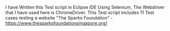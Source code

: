 I have Written this Test script in Eclipse IDE Using Selenium, The Webdriver that I have used here is ChromeDriver. This Test script includes 11 Test cases testing a website "The Sparks Foundation" - https://www.thesparksfoundationsingapore.org/ 

